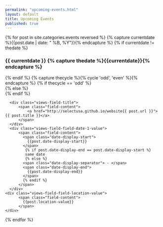```yaml
---
permalink: "upcoming-events.html"
layout: default
title: Upcoming Events
published: true
--- 
```


<div class="view view-upcoming-events view-id-upcoming_events view-display-id-page_1 advanced-filtered-search view-dom-id-1">
{% for post in site.categories.events reversed %}
    {% capture currentdate %}{{post.date | date: " %B, %Y"}}{% endcapture %}
    {% if currentdate != thedate %}
    <h3><span class="date-display-single">  {{ currentdate }}
    {% capture thedate %}{{currentdate}}{% endcapture %} </span></h3>
    {% endif %}
     {% capture thecycle %}{% cycle 'odd', 'even' %}{% endcapture %}
        {% if thecycle == 'odd' %}
          <div class="views-row-2 views-row-even views-row-last">
        {% else %}
          <div class="views-row-1 views-row-odd views-row-first views-row-first">
        {% endif %}
 
      <div class="views-field-title">
          <span class="field-content">
              <a href="http://selectusa.github.io/website{{ post.url }}">{{ post.title }}</a>
          </span>
      </div>
      <div class="views-field-field-date-1-value">
          <span class="field-content">
            <span class="date-display-start">
              {{post.date-display-start}} 
            </span>
             {% if post.date-display-end == post.date-display-start %}
             same date
             {% else %}
            <span class="date-display-separator"> - </span>
            <span class="date-display-end">
              {{post.date-display-end}}
            </span>
            {% endif %}
          </span>
      </div>
    <div class="views-field-field-location-value">
          <span class="field-content">
            {{post.location-value}}
          </span>
    </div>
  </div>
{% endfor %}
</div>
